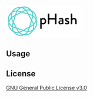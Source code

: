 <img src="./pHash_logo.svg" width="40%" alt="pHash">

## Usage

## License

[GNU General Public License v3.0](https://github.com/haradama/pHash/blob/master/LICENSE)
